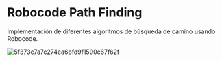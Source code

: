 # Robocode Path Finding

Implementación de diferentes algoritmos de búsqueda de camino usando Robocode.

![5f373c7a7c274ea6bfd9f1500c67f62f](https://github.com/EloxZ/Robocode/assets/45355879/fcee212d-1b33-4c09-b154-742a074161b7)
